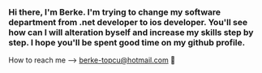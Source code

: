 ### Hi there, I'm Berke. I'm trying to change my software department from .net developer to ios developer. You'll see how can I will alteration byself and increase my skills step by step. I hope you'll be spent good time on my github profile.
How to reach me --> berke-topcu@hotmail.com
👋

<!--
**blorein-code/blorein-code** is a ✨ _special_ ✨ repository because its `README.md` (this file) appears on your GitHub profile.

Here are some ideas to get you started:

- 🔭 I’m currently working on Full Stack Project
- 🌱 I’m currently learning Vue.js 
- 👯 I’m looking to collaborate on ...
- 🤔 I’m looking for help with ...
- 💬 Ask me about ...
- 📫 How to reach me: 
- 😄 Pronouns: ...
- ⚡ Fun fact: ...
-->
